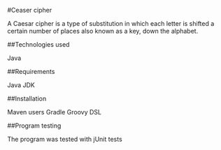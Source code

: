 #Ceaser cipher

A Caesar cipher is a type of substitution in which each letter is shifted a certain number of places also known as a key, down the alphabet.

##Technologies used

Java

##Requirements

Java JDK

##Installation

Maven users
Gradle Groovy DSL

##Program testing

The program was tested with jUnit tests



